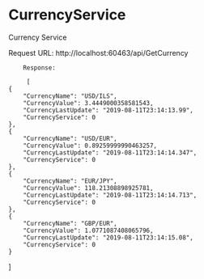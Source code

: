 # CurrencyService
Currency Service

  Request URL: http://localhost:60463/api/GetCurrency

        Response: 
         
         [
    {
        "CurrencyName": "USD/ILS",
        "CurrencyValue": 3.4449000358581543,
        "CurrencyLastUpdate": "2019-08-11T23:14:13.99",
        "CurrencyService": 0
    },
    {
        "CurrencyName": "USD/EUR",
        "CurrencyValue": 0.89259999990463257,
        "CurrencyLastUpdate": "2019-08-11T23:14:14.347",
        "CurrencyService": 0
    },
    {
        "CurrencyName": "EUR/JPY",
        "CurrencyValue": 118.21308898925781,
        "CurrencyLastUpdate": "2019-08-11T23:14:14.713",
        "CurrencyService": 0
    },
    {
        "CurrencyName": "GBP/EUR",
        "CurrencyValue": 1.0771087408065796,
        "CurrencyLastUpdate": "2019-08-11T23:14:15.08",
        "CurrencyService": 0
    }
]
